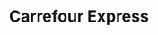 ---
title: "Carrefour Express"
url: /a-coruna/carrefour-express-avenida-alcalde-perez-arda/
shop: Lebensmittel
---